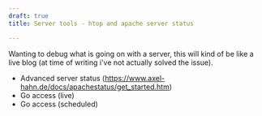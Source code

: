 ```yaml
---
draft: true
title: Server tools - htop and apache server status

---
```


Wanting to debug what is going on with a server, this will kind of be like a live blog (at time of writing i've not actually solved the issue).

- Advanced server status (https://www.axel-hahn.de/docs/apachestatus/get_started.htm)
- Go access (live)
- Go access (scheduled)

